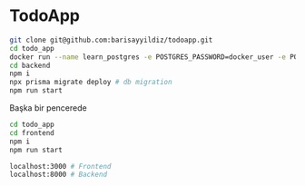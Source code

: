 # TodoApp

```bash
git clone git@github.com:barisayyildiz/todoapp.git
cd todo_app
docker run --name learn_postgres -e POSTGRES_PASSWORD=docker_user -e POSTGRES_USER=docker_user -p 5433:5432 -v pgdata:/var/lib/postgresql/data -d postgres
cd backend
npm i
npx prisma migrate deploy # db migration
npm run start
```

Başka bir pencerede

```bash
cd todo_app
cd frontend
npm i
npm run start
```

```bash
localhost:3000 # Frontend
localhost:8000 # Backend
```
